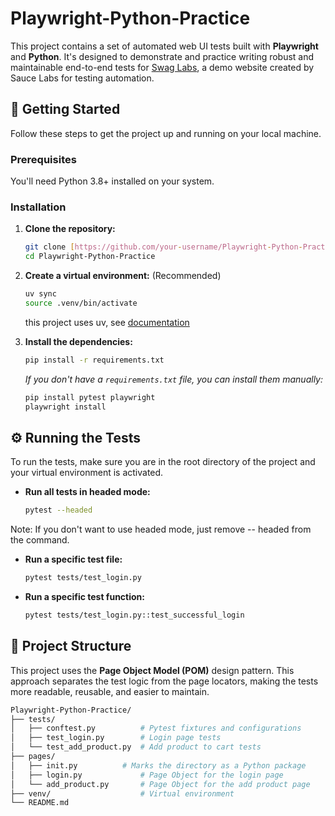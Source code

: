 # Playwright-Python-Practice

This project contains a set of automated web UI tests built with **Playwright** and **Python**. It's designed to demonstrate and practice writing robust and maintainable end-to-end tests for [Swag Labs](https://www.saucedemo.com/), a demo website created by Sauce Labs for testing automation.

## 🚀 Getting Started

Follow these steps to get the project up and running on your local machine.

### Prerequisites

You'll need Python 3.8+ installed on your system.

### Installation

1.  **Clone the repository:**
    ```bash
    git clone [https://github.com/your-username/Playwright-Python-Practice.git](https://github.com/your-username/Playwright-Python-Practice.git)
    cd Playwright-Python-Practice
    ```

2.  **Create a virtual environment:** (Recommended) 
    ```bash
    uv sync
    source .venv/bin/activate 
    ```
    this project uses uv, see [documentation](https://docs.astral.sh/uv/guides/projects/#managing-version)

3.  **Install the dependencies:**
    ```bash
    pip install -r requirements.txt
    ```
    *If you don't have a `requirements.txt` file, you can install them manually:*
    ```bash
    pip install pytest playwright
    playwright install
    ```

## ⚙️ Running the Tests

To run the tests, make sure you are in the root directory of the project and your virtual environment is activated.

* **Run all tests in headed mode:**
    ```bash
    pytest --headed
    ```
Note: If you don't want to use headed mode, just remove -- headed from the command.

* **Run a specific test file:**
    ```bash
    pytest tests/test_login.py
    ```

* **Run a specific test function:**
    ```bash
    pytest tests/test_login.py::test_successful_login
    ```

## 📂 Project Structure

This project uses the **Page Object Model (POM)** design pattern. This approach separates the test logic from the page locators, making the tests more readable, reusable, and easier to maintain.

```bash
Playwright-Python-Practice/
├── tests/
│   ├── conftest.py          # Pytest fixtures and configurations
│   ├── test_login.py        # Login page tests
│   └── test_add_product.py  # Add product to cart tests
├── pages/
│   ├── init.py          # Marks the directory as a Python package
│   ├── login.py             # Page Object for the login page
│   └── add_product.py       # Page Object for the add product page
├── venv/                    # Virtual environment
└── README.md
```